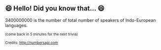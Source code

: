 ## 😄 Hello! Did you know that... 😄
3400000000 is the number of total number of speakers of Indo-European languages.

<sup>(come back in 5 minutes for the next trivia)</sup>


<sup>Credits: http://numbersapi.com</sup>
